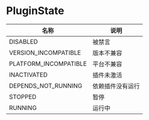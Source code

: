 # PluginState

| 名称                    | 说明       |
|-----------------------|----------|
| DISABLED              | 被禁言      |
| VERSION_INCOMPATIBLE  | 版本不兼容    |
| PLATFORM_INCOMPATIBLE | 平台不兼容    |
| INACTIVATED           | 插件未激活    |
| DEPENDS_NOT_RUNNING   | 依赖插件没有运行 |
| STOPPED               | 暂停       |
| RUNNING               | 运行中      |
